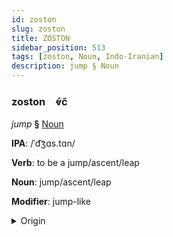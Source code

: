 ```yaml
---
id: zoston
slug: zoston
title: ZOSTON
sidebar_position: 513
tags: [zoston, Noun, Indo-Iranian]
description: jump § Noun
---
```


### zoston&emsp;<span kind="abugida">ⱴ́c̃</span>

*jump* **§** [Noun](../../tags/Noun)

**IPA**: /ˈd͡ʒɑs.tɑn/

**Verb**: to be a jump/ascent/leap

**Noun**: jump/ascent/leap

**Modifier**: jump-like

<details>
    <summary>Origin</summary>
    Persian جستن jastan [d͡ʒas.ˈtan]<br/>
    <em>Indo-Iranian Language Family</em>
</details>